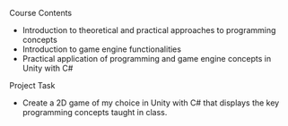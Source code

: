 Course Contents
- Introduction to theoretical and practical approaches to programming concepts
- Introduction to game engine functionalities
- Practical application of programming and game engine concepts in Unity with C#

Project Task
- Create a 2D game of my choice in Unity with C# that displays the key programming concepts taught in class.
